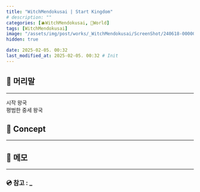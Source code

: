 ```yaml
---
title: "WitchMendokusai | Start Kingdom"
# description: ""
categories: [🫐WitchMendokusai, 🥥World]
tags: [WitchMendokusai]
image: "/assets/img/post/works/_WitchMendokusai/ScreenShot/240618-000000.png"
hidden: true

date: 2025-02-05. 00:32
last_modified_at: 2025-02-05. 00:32 # Init
---
```


## 📀 머리말

---

시작 왕국  
평범한 중세 왕국  

## 📀 Concept

---

## 📀 메모

---

### 💿 참고 : _
